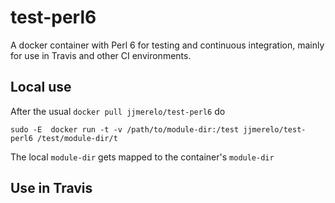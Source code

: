 # test-perl6

A docker container with Perl 6 for testing and continuous integration,
mainly for use in Travis and other CI environments.

## Local use

After the usual `docker pull jjmerelo/test-perl6` do

	sudo -E  docker run -t -v /path/to/module-dir:/test jjmerelo/test-perl6 /test/module-dir/t

The local `module-dir` gets mapped to the container's `module-dir`

## Use in Travis
